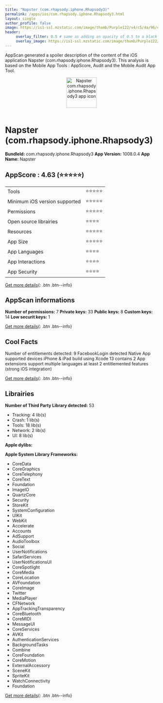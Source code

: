 ```yaml
---
title: "Napster (com.rhapsody.iphone.Rhapsody3)"
permalink: /apps/ios/com.rhapsody.iphone.Rhapsody3.html
layout: single
author_profile: false
image: https://is1-ssl.mzstatic.com/image/thumb/Purple122/v4/c5/4a/96/c54a96d1-d17a-f07e-367d-7dbbf104e13e/AppIconRhapsody-0-1x_U007emarketing-0-8-0-85-220.png/512x512bb.jpg
header: 
     overlay_filter: 0.5 # same as adding an opacity of 0.5 to a black background
     overlay_image: https://is1-ssl.mzstatic.com/image/thumb/Purple122/v4/c5/4a/96/c54a96d1-d17a-f07e-367d-7dbbf104e13e/AppIconRhapsody-0-1x_U007emarketing-0-8-0-85-220.png/512x512bb.jpg
---
```

AppScan generated a spoiler description of the content of the iOS application Napster (com.rhapsody.iphone.Rhapsody3). This analysis is based on the Mobile App Tools : AppScore, Audit and the Mobile Audit App Tool.

  
  
<div style="text-align: center;"><img src="https://is1-ssl.mzstatic.com/image/thumb/Purple122/v4/c5/4a/96/c54a96d1-d17a-f07e-367d-7dbbf104e13e/AppIconRhapsody-0-1x_U007emarketing-0-8-0-85-220.png/512x512bb.jpg" width="100" height="100" alt="Napster com.rhapsody.iphone.Rhapsody3 app icon"></div></br>
  
# Napster (com.rhapsody.iphone.Rhapsody3)

**BundleId:** com.rhapsody.iphone.Rhapsody3
**App Version:** 1008.0.4
**App Name:** Napster


## AppScore : 4.63 (⭐️⭐️⭐️⭐️⭐️) 

<table>
<tr><td> Tools </td><td> ⭐️⭐️⭐️⭐️⭐️ </td></tr>
<tr><td> Minimum iOS version supported </td><td> ⭐️⭐️⭐️⭐️⭐️ </td></tr>
<tr><td> Permissions </td><td> ⭐️⭐️⭐️⭐️⭐️ </td></tr>
<tr><td> Open source librairies </td><td> ⭐️⭐️⭐️⭐️ </td></tr>
<tr><td> Resources </td><td> ⭐️⭐️⭐️⭐️⭐️ </td></tr>
<tr><td> App Size </td><td> ⭐️⭐️⭐️⭐️⭐️ </td></tr>
<tr><td> App Languages </td><td> ⭐️⭐️⭐️⭐️ </td></tr>
<tr><td> App Interactions </td><td> ⭐️⭐️⭐️⭐️ </td></tr>
<tr><td> App Security </td><td> ⭐️⭐️⭐️⭐️ </td></tr>
</table>

[Get more details](/pricing.html){: .btn .btn--info}  
  
## AppScan informations 

**Number of permissions:** 7
**Private keys:** 33
**Public keys:** 8
**Custom keys:** 14
**Low securit keys:** 1
  
[Get more details](/pricing.html){: .btn .btn--info}

## Cool Facts

Number of entitlements detected: 9
FacebookLogin detected
Native App
supported devices iPhone & iPad
build using Xcode 13
contains 2 App extensions
support multiple languages
at least 2 entitlemented features (strong iOS integration)
  
[Get more details](/pricing.html){: .btn .btn--info}

## Librairies 
**Number of Third Party Library detected:** 53
- Tracking: 4 lib(s)
- Crash: 1 lib(s)
- Tools: 18 lib(s)
- Network: 2 lib(s)
- UI: 8 lib(s)

**Apple dylibs:**


**Apple System Library Frameworks:**
- CoreData
- CoreGraphics
- CoreTelephony
- CoreText
- Foundation
- ImageIO
- QuartzCore
- Security
- StoreKit
- SystemConfiguration
- UIKit
- WebKit
- Accelerate
- Accounts
- AdSupport
- AudioToolbox
- Social
- UserNotifications
- SafariServices
- UserNotificationsUI
- CoreSpotlight
- CoreMedia
- CoreLocation
- AVFoundation
- CoreImage
- Twitter
- MediaPlayer
- CFNetwork
- AppTrackingTransparency
- CoreBluetooth
- CoreMIDI
- MessageUI
- CoreServices
- AVKit
- AuthenticationServices
- BackgroundTasks
- Combine
- CoreFoundation
- CoreMotion
- ExternalAccessory
- SceneKit
- SpriteKit
- WatchConnectivity
- Foundation


  
[Get more details](/pricing.html){: .btn .btn--info}


